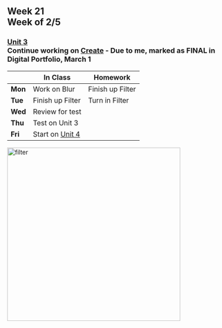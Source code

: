 ## Week 21 <br>Week of 2/5

### [Unit 3](/apcsp/curriculum/3)<br>Continue working on [Create](/apcsp/curriculum/pt/create) - Due to me, marked as FINAL in Digital Portfolio, March 1

  |       |In Class               |Homework   |
  |-------|---------              |---------  |
  |**Mon**|Work on Blur |Finish up Filter |
  |**Tue**|Finish up Filter |Turn in Filter |
  |**Wed**|Review for test | |
  |**Thu**|Test on Unit 3 | |
  |**Fri**|Start on [Unit 4](/apcsp/curriculum/6) | |

<img src="https://hips.hearstapps.com/seventeen/assets/15/52/1450814666-filters.jpg" alt="filter" height="400">

<meta http-equiv="refresh" content="300"/>

<!-- <div style="text-align:center">
<a href="https://www.w3schools.com/html" target="_blank"><img src="\ap\assets\img\html-icon.jpg" alt="html" style="padding: 0px 25px"></a> <a href="https://www.w3schools.com/css" target="_blank"><img src="\ap\assets\img\css-icon.jpg" alt="css" style="padding: 0px 25px"></a><a href="https://www.w3schools.com/js" target="_blank"><img src="\ap\assets\img\js-icon.jpg" alt="javascript" style="padding: 0px 25px"></a>
</div>
<br>
<div style="text-align:center">
<a href="https://eloquentjavascript.net/" target="_blank"><img src="https://eloquentjavascript.net/img/cover.jpg" alt="eloquent JS book" height="400px"></a>
</div> -->
